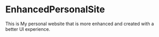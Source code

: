 # EnhancedPersonalSite
This is My personal website that is more enhanced and created with a better UI experience.
